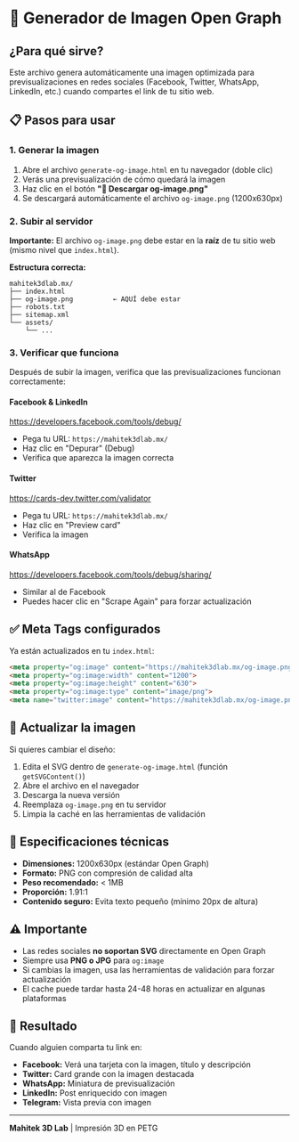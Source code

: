 # 🎨 Generador de Imagen Open Graph

## ¿Para qué sirve?

Este archivo genera automáticamente una imagen optimizada para previsualizaciones en redes sociales (Facebook, Twitter, WhatsApp, LinkedIn, etc.) cuando compartes el link de tu sitio web.

## 📋 Pasos para usar

### 1. Generar la imagen

1. Abre el archivo `generate-og-image.html` en tu navegador (doble clic)
2. Verás una previsualización de cómo quedará la imagen
3. Haz clic en el botón **"💾 Descargar og-image.png"**
4. Se descargará automáticamente el archivo `og-image.png` (1200x630px)

### 2. Subir al servidor

**Importante:** El archivo `og-image.png` debe estar en la **raíz** de tu sitio web (mismo nivel que `index.html`).

**Estructura correcta:**
```
mahitek3dlab.mx/
├── index.html
├── og-image.png          ← AQUÍ debe estar
├── robots.txt
├── sitemap.xml
└── assets/
    └── ...
```

### 3. Verificar que funciona

Después de subir la imagen, verifica que las previsualizaciones funcionan correctamente:

#### Facebook & LinkedIn
https://developers.facebook.com/tools/debug/
- Pega tu URL: `https://mahitek3dlab.mx/`
- Haz clic en "Depurar" (Debug)
- Verifica que aparezca la imagen correcta

#### Twitter
https://cards-dev.twitter.com/validator
- Pega tu URL: `https://mahitek3dlab.mx/`
- Haz clic en "Preview card"
- Verifica la imagen

#### WhatsApp
https://developers.facebook.com/tools/debug/sharing/
- Similar al de Facebook
- Puedes hacer clic en "Scrape Again" para forzar actualización

## ✅ Meta Tags configurados

Ya están actualizados en tu `index.html`:

```html
<meta property="og:image" content="https://mahitek3dlab.mx/og-image.png">
<meta property="og:image:width" content="1200">
<meta property="og:image:height" content="630">
<meta property="og:image:type" content="image/png">
<meta name="twitter:image" content="https://mahitek3dlab.mx/og-image.png">
```

## 🔄 Actualizar la imagen

Si quieres cambiar el diseño:

1. Edita el SVG dentro de `generate-og-image.html` (función `getSVGContent()`)
2. Abre el archivo en el navegador
3. Descarga la nueva versión
4. Reemplaza `og-image.png` en tu servidor
5. Limpia la caché en las herramientas de validación

## 📐 Especificaciones técnicas

- **Dimensiones:** 1200x630px (estándar Open Graph)
- **Formato:** PNG con compresión de calidad alta
- **Peso recomendado:** < 1MB
- **Proporción:** 1.91:1
- **Contenido seguro:** Evita texto pequeño (mínimo 20px de altura)

## ⚠️ Importante

- Las redes sociales **no soportan SVG** directamente en Open Graph
- Siempre usa **PNG o JPG** para `og:image`
- Si cambias la imagen, usa las herramientas de validación para forzar actualización
- El cache puede tardar hasta 24-48 horas en actualizar en algunas plataformas

## 🚀 Resultado

Cuando alguien comparta tu link en:
- **Facebook:** Verá una tarjeta con la imagen, título y descripción
- **Twitter:** Card grande con la imagen destacada
- **WhatsApp:** Miniatura de previsualización
- **LinkedIn:** Post enriquecido con imagen
- **Telegram:** Vista previa con imagen

---

**Mahitek 3D Lab** | Impresión 3D en PETG
